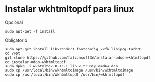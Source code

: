 # Instalar wkhtmltopdf para linux


Opcional
```
sudo apt-get -f install
```

Obligatorio
```
sudo apt-get install libxrender1 fontconfig xvfb libjpeg-turbo8
cd /opt
git clone https://github.com/falconsoft3d/instalar-odoo-wkhtmltopdf
cd instalar-odoo-wkhtmltopdf
sudo dpkg -i wkhtmltox-0.12.1_linux-trusty-amd64.deb
sudo cp /usr/local/bin/wkhtmltoimage /usr/bin/wkhtmltoimage
sudo cp /usr/local/bin/wkhtmltopdf /usr/bin/wkhtmltopdf
```
